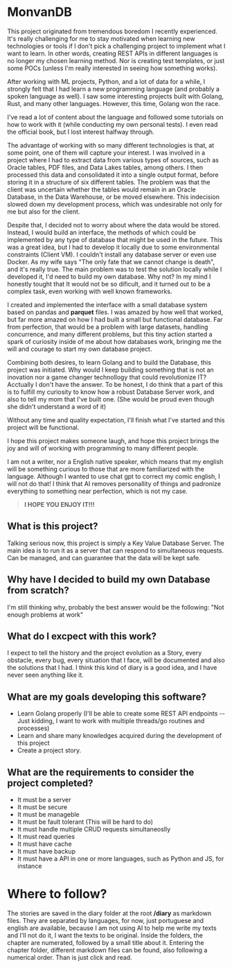 # MonvanDB

This project originated from tremendous boredom I recently experienced. It's really challenging for me to stay motivated when learning new technologies or tools if I don't pick a challenging project to implement what I want to learn. In other words, creating REST APIs in different languages is no longer my chosen learning method. Nor is creating test templates, or just some POCs (unless I'm really interested in seeing how something works).

After working with ML projects, Python, and a lot of data for a while, I strongly felt that I had learn a new programming language (and probably a spoken language as well). I saw some interesting projects built with Golang, Rust, and many other languages. However, this time, Golang won the race.

I've read a lot of content about the language and followed some tutorials on how to work with it (while conducting my own personal tests). I even read the official book, but I lost interest halfway through.

The advantage of working with so many different technologies is that, at some point, one of them will capture your interest. I was involved in a project where I had to extract data from various types of sources, such as Oracle tables, PDF files, and Data Lakes tables, among others.
I then processed this data and consolidated it into a single output format, before storing it in a structure of six different tables. The problem was that the client was uncertain whether the tables would remain in an Oracle Database, in the Data Warehouse, or be moved elsewhere. This indecision slowed down my development process, which was undesirable not only for me but also for the client.

Despite that, I decided not to worry about where the data would be stored. Instead, I would build an interface, the methods of which could be implemented by any type of database that might be used in the future. This was a great idea, but I had to develop it locally due to some environmental constraints (Client VM). I couldn't install any database server or even use Docker. As my wife says "The only fate that we cannot change is death", and it's really true. The main problem was to test the solution locally while I developed it, I'd need to build my own database. Why not? In my mind I honestly tought that It would not be so dificult, and it turned out to be a complex task, even working with well known frameworks.

I created and implemented the interface with a small database system based on pandas and **parquet** files. I was amazed by how well that worked, but far more amazed on how I had built a small but functional database. Far from perfection, that would be a problem with large datasets, handling concurrence, and many different problems, but this tiny action started a spark of curiosity inside of me about how databases work, bringing me the will and courage to start my own database project.

Combining both desires, to learn Golang and to build the Database, this project was initiated. Why would I keep building something that is not an inovation nor a game changer technollogy that could revolutionize IT? Acctually I don't have the answer. To be honest, I do think that a part of this is to fulfill my curiosity to know how a robust Database Server work, and also to tell my mom that I've built one. (She would be proud even though she didn't understand a word of it)

Without any time and quality expectation, I'll finish what I've started and this project will be functional.

I hope this project makes someone laugh, and hope this project brings the joy and will of working with programming to many different people.

I am not a writer, nor a English native speaker, which means that my english will be something curious to those that are more familiarized with the language. Although I wanted to use chat gpt to correct my comic english, I will not do that! I think that AI removes personallity of things and padronize everything to something near perfection, which is not my case. 

> **I HOPE YOU ENJOY IT!!!**

## What is this project?

Talking serious now, this project is simply a Key Value Database Server. The main idea is to run it as a server that can respond to simultaneous requests. Can be managed, and can guarantee that the data will be kept safe.

## Why have I decided to build my own Database from scratch?

I'm still thinking why, probably the best answer would be the following: "Not enough problems at work"

## What do I excpect with this work?

I expect to tell the history and the project evolution as a Story, every obstacle, every bug, every situation that I face, will be documented and also the solutions that I had. I think this kind of diary is a good idea, and I have never seen anything like it.

## What are my goals developing this software?

- Learn Golang properly (I'll be able to create some REST API endpoints -- Just kidding, I want to work with multiple threads/go routines and processes)
- Learn and share many knowledges acquired during the development of this project
- Create a project story.

## What are the requirements to consider the project completed?

- It must be a server
- It must be secure
- It must be manageble
- It must be fault tolerant (This will be hard to do)
- It must handle multiple CRUD requests simultaneoslly
- It must read queries
- It must have cache
- It must have backup
- It must have a API in one or more languages, such as Python and JS, for instance

# Where to follow?

The stories are saved in the diary folder at the root **/diary** as markdown files. They are separated by languages, for now, just portuguese and english are available, because I am not using AI to help me write my texts and I'll not do it, I want the texts to be original. Inside the folders, the chapter are numerated, followed by a small title about it. Entering the chapter folder, different markdown files can be found, also following a numerical order. Than is just click and read.